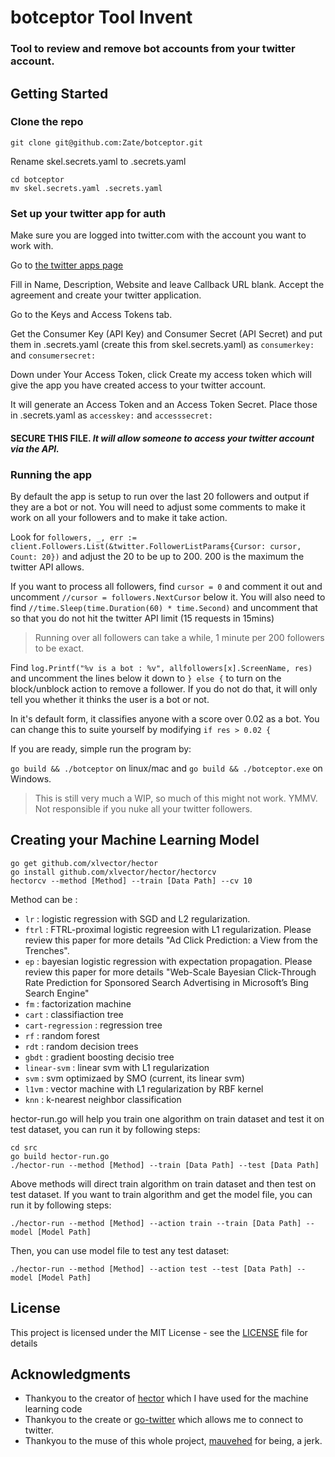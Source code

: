 # botceptor Tool Invent
### Tool to review and remove bot accounts from your twitter account.

## Getting Started

### Clone the repo
```
git clone git@github.com:Zate/botceptor.git
```
Rename skel.secrets.yaml to .secrets.yaml
```
cd botceptor
mv skel.secrets.yaml .secrets.yaml
```
### Set up your twitter app for auth

Make sure you are logged into twitter.com with the account you want to work with.

Go to [the twitter apps page](https://apps.twitter.com/app/new)

Fill in Name, Description, Website and leave Callback URL blank.  Accept the agreement and create your twitter application.

Go to the Keys and Access Tokens tab.

Get the Consumer Key (API Key) and Consumer Secret (API Secret) and put them in .secrets.yaml (create this from skel.secrets.yaml) as `consumerkey:` and `consumersecret:`

Down under Your Access Token, click Create my access token which will give the app you have created access to your twitter account.

It will generate an Access Token and an Access Token Secret.  Place those in .secrets.yaml as `accesskey:` and  `accesssecret:`

#### **SECURE THIS FILE**.  *It will allow someone to access your twitter account via the API.*

### Running the app
By default the app is setup to run over the last 20 followers and output if they are a bot or not.  You will need to adjust some comments to make it work on all your followers and to make it take action.

Look for `followers, _, err := client.Followers.List(&twitter.FollowerListParams{Cursor: cursor, Count: 20})` and adjust the 20 to be up to 200.  200 is the maximum the twitter API allows.

If you want to process all followers, find `cursor = 0` and comment it out and uncomment `//cursor = followers.NextCursor` below it.  You will also need to find `//time.Sleep(time.Duration(60) * time.Second)` and uncomment that so that you do not hit the twitter API limit (15 requests in 15mins)

> Running over all followers can take a while, 1 minute per 200 followers to be exact.

Find `log.Printf("%v is a bot : %v", allfollowers[x].ScreenName, res)` and uncomment the lines below it down to `} else {` to turn on the block/unblock action to remove a follower.  If you do not do that, it will only tell you whether it thinks the user is a bot or not.

In it's default form, it classifies anyone with a score over 0.02 as a bot.  You can change this to suite yourself by modifying `if res > 0.02 {`

If you are ready, simple run the program by:

`go build && ./botceptor` on linux/mac and `go build && ./botceptor.exe` on Windows.

> This is still very much a WIP, so much of this might not work.  YMMV.  Not responsible if you nuke all your twitter followers.


## Creating your Machine Learning Model
```
go get github.com/xlvector/hector
go install github.com/xlvector/hector/hectorcv
hectorcv --method [Method] --train [Data Path] --cv 10
```

Method can be :

* `lr` : logistic regression with SGD and L2 regularization.
* `ftrl` : FTRL-proximal logistic regreesion with L1 regularization. Please review this paper for more details "Ad Click Prediction: a View from the Trenches".
* `ep` : bayesian logistic regression with expectation propagation. Please review this paper for more details "Web-Scale Bayesian Click-Through Rate Prediction for Sponsored Search Advertising in Microsoft’s Bing Search Engine"
* `fm` : factorization machine
* `cart` : classifiaction tree
* `cart-regression` : regression tree
* `rf` : random forest
* `rdt` : random decision trees
* `gbdt` : gradient boosting decisio tree
* `linear-svm` : linear svm with L1 regularization
* `svm` : svm optimizaed by SMO (current, its linear svm)
* `l1vm` : vector machine with L1 regularization by RBF kernel
* `knn` : k-nearest neighbor classification

hector-run.go will help you train one algorithm on train dataset and test it on test dataset, you can run it by following steps:
```
cd src
go build hector-run.go
./hector-run --method [Method] --train [Data Path] --test [Data Path]
```
Above methods will direct train algorithm on train dataset and then test on test dataset. If you want to train algorithm and get the model file, you can run it by following steps:
```
./hector-run --method [Method] --action train --train [Data Path] --model [Model Path]
```
Then, you can use model file to test any test dataset:
```
./hector-run --method [Method] --action test --test [Data Path] --model [Model Path]
```
## License

This project is licensed under the MIT License - see the [LICENSE](LICENSE) file for details

## Acknowledgments

* Thankyou to the creator of [hector](https://github.com/xlvector/hector) which I have used for the machine learning code
* Thankyou to the create or [go-twitter](https://github.com/dghubble/go-twitter) which allows me to connect to twitter.
* Thankyou to the muse of this whole project, [mauvehed](https://twitter.com/mauvehed) for being, a jerk. 
